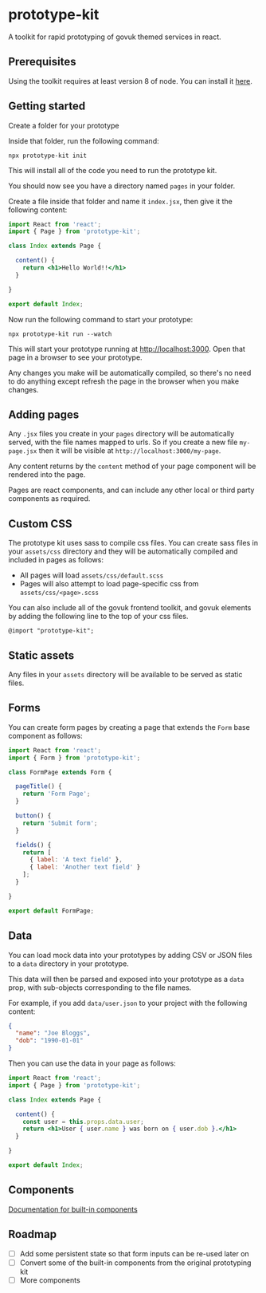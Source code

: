 # prototype-kit

A toolkit for rapid prototyping of govuk themed services in react.

## Prerequisites

Using the toolkit requires at least version 8 of node. You can install it [here](https://nodejs.org/).

## Getting started

Create a folder for your prototype

Inside that folder, run the following command:

```
npx prototype-kit init
```

This will install all of the code you need to run the prototype kit.

You should now see you have a directory named `pages` in your folder.

Create a file inside that folder and name it `index.jsx`, then give it the following content:

```jsx
import React from 'react';
import { Page } from 'prototype-kit';

class Index extends Page {

  content() {
    return <h1>Hello World!!</h1>
  }

}

export default Index;
```

Now run the following command to start your prototype:

```
npx prototype-kit run --watch
```

This will start your prototype running at [http://localhost:3000](http://localhost:3000). Open that page in a browser to see your prototype.

Any changes you make will be automatically compiled, so there's no need to do anything except refresh the page in the browser when you make changes.

## Adding pages

Any `.jsx` files you create in your `pages` directory will be automatically served, with the file names mapped to urls. So if you create a new file `my-page.jsx` then it will be visible at `http://localhost:3000/my-page`.

Any content returns by the `content` method of your page component will be rendered into the page.

Pages are react components, and can include any other local or third party components as required.

## Custom CSS

The prototype kit uses sass to compile css files. You can create sass files in your `assets/css` directory and they will be automatically compiled and included in pages as follows:

* All pages will load `assets/css/default.scss`
* Pages will also attempt to load page-specific css from `assets/css/<page>.scss`

You can also include all of the govuk frontend toolkit, and govuk elements by adding the following line to the top of your css files.

```
@import "prototype-kit";
```

## Static assets

Any files in your `assets` directory will be available to be served as static files.

## Forms

You can create form pages by creating a page that extends the `Form` base component as follows:

```jsx
import React from 'react';
import { Form } from 'prototype-kit';

class FormPage extends Form {

  pageTitle() {
    return 'Form Page';
  }

  button() {
    return 'Submit form';
  }

  fields() {
    return [
      { label: 'A text field' },
      { label: 'Another text field' }
    ];
  }

}

export default FormPage;
```

## Data

You can load mock data into your prototypes by adding CSV or JSON files to a `data` directory in your prototype.

This data will then be parsed and exposed into your prototype as a `data` prop, with sub-objects corresponding to the file names.

For example, if you add `data/user.json` to your project with the following content:

```json
{
  "name": "Joe Bloggs",
  "dob": "1990-01-01"
}
```

Then you can use the data in your page as follows:

```jsx
import React from 'react';
import { Page } from 'prototype-kit';

class Index extends Page {

  content() {
    const user = this.props.data.user;
    return <h1>User { user.name } was born on { user.dob }.</h1>
  }

}

export default Index;
```

## Components

[Documentation for built-in components](./components.md)

## Roadmap

* [ ] Add some persistent state so that form inputs can be re-used later on
* [ ] Convert some of the built-in components from the original prototyping kit
* [ ] More components
